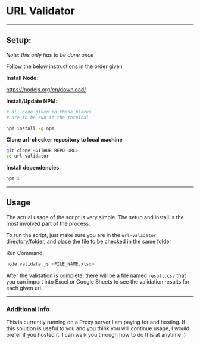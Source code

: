 # URL Validator
---

## Setup:

_Note: this only has to be done once_

Follow the below instructions in the order given

**Install Node:** 

https://nodejs.org/en/download/

**Install/Update NPM:** 
```bash
# all code given in these blocks
# are to be run in the terminal

npm install -g npm
```

**Clone url-checker repository to local machine**

```bash
git clone <GITHUB REPO URL>
cd url-validator
```

**Install dependencies**

```bash
npm i
```

---

## Usage

The actual usage of the script is very simple. The setup and install is the most involved part of the process.

To run the script, just make sure you are in the `url-validator` directory/folder, and place the file to be checked in the same folder

Run Command:

```bash
node validate.js <FILE_NAME.xlsx>
```

After the validation is complete, there will be a file named `result.csv` that you can import into Excel or Google Sheets to see the validation results for each given url.


---

### Additional Info

This is currently running on a Proxy server I am paying for and hosting. If this solution is useful to you and you think you will continue usage, I would prefer if you hosted it. I can walk you through how to do this at anytime :)
